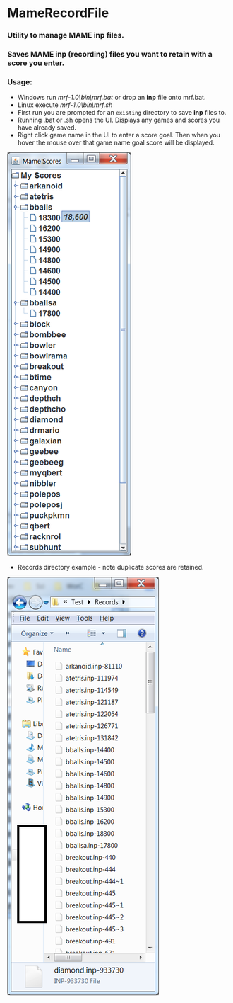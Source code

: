# MameRecordFile

### Utility to manage MAME inp files.

### Saves MAME inp (recording) files you want to retain with a score you enter. 

### Usage:
* Windows run _mrf-1.0\bin\mrf.bat_ or drop an __inp__ file onto mrf.bat.
* Linux execute _mrf-1.0\bin\mrf.sh_
* First run you are prompted for an `existing` directory to save __inp__ files to.
* Running .bat or .sh opens the UI. Displays any games and scores you have already saved.
* Right click game name in the UI to enter a score goal. Then when you hover the mouse over that game name goal score will be displayed.

![Alt text](/images/MRF_UI.png?raw=true "MRF UI")


* Records directory example - note duplicate scores are retained.

![Alt text](/images/MRF_Record_Fileview.png?raw=true "Records directory example")

